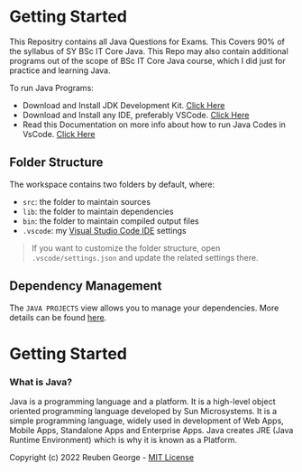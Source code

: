 # Getting Started

This Repositry contains all Java Questions for Exams. This Covers 90% of the syllabus of SY BSc IT Core Java.
This Repo may also contain additional programs out of the scope of BSc IT Core Java course, which I did just for practice and learning Java.

To run Java Programs:

- Download and Install JDK Development Kit. [Click Here](https://www.oracle.com/in/java/technologies/downloads/)
- Download and Install any IDE, preferably VSCode. [Click Here](https://code.visualstudio.com/Download)
- Read this Documentation on more info about how to run Java Codes in VsCode. [Click Here](https://code.visualstudio.com/docs/languages/java#:~:text=In%20order%20to%20run%20Java,Amazon%20Corretto)

## Folder Structure

The workspace contains two folders by default, where:

- `src`: the folder to maintain sources
- `lib`: the folder to maintain dependencies
- `bin`: the folder to maintain compiled output files
- `.vscode`: my [Visual Studio Code IDE](https://code.visualstudio.com/) settings

> If you want to customize the folder structure, open `.vscode/settings.json` and update the related settings there.

## Dependency Management

The `JAVA PROJECTS` view allows you to manage your dependencies. More details can be found [here](https://github.com/microsoft/vscode-java-dependency#manage-dependencies).

# Getting Started

### What is Java?

Java is a programming language and a platform. It is a high-level object oriented programming language developed by Sun Microsystems. It is a simple programming language, widely used in development of Web Apps, Mobile Apps, Standalone Apps and Enterprise Apps. Java creates JRE (Java Runtime Environment) which is why it is known as a Platform.

Copyright (c) 2022 Reuben George - [MIT License](/LICENSE)
